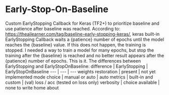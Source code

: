# Early-Stop-On-Baseline
Custom EarlyStopping Callback for Keras (TF2+) to prioritize baseline and use patience after baseline was reached. 
According to: https://theailearner.com/tag/baseline-early-stopping-keras/, keras built-in EarlyStopping Callback waits a {patience} number of epochs until the model reaches the {baseline} value. If this does not happen, the training is stopped. 
I needed a way to train a model for many epochs, but stop the training after the {baseline} is reached and no better result appears after the {patience} number of epochs. This is it.
The differences between EarlyStopping and EarlyStopOnBaseline:
difference | EarlyStopping | EarlyStopOnBaseline
--- | --- | ---
weights restoration | present | not yet implemented
mode choice | manual or auto | auto
metrics | built-in and custom | (val) loss / acc (tested on loss only)
verbosity | choice available | none to write home about
